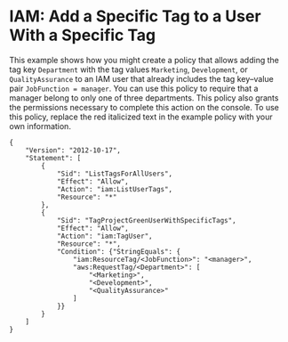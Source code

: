 # IAM: Add a Specific Tag to a User With a Specific Tag<a name="reference_policies_examples_iam-add-tag"></a>

This example shows how you might create a policy that allows adding the tag key `Department` with the tag values `Marketing`, `Development`, or `QualityAssurance` to an IAM user that already includes the tag key–value pair `JobFunction = manager`\. You can use this policy to require that a manager belong to only one of three departments\. This policy also grants the permissions necessary to complete this action on the console\. To use this policy, replace the red italicized text in the example policy with your own information\. 

```
{
    "Version": "2012-10-17",
    "Statement": [
        {
            "Sid": "ListTagsForAllUsers",
            "Effect": "Allow",
            "Action": "iam:ListUserTags",
            "Resource": "*"
        },
        {
            "Sid": "TagProjectGreenUserWithSpecificTags",
            "Effect": "Allow",
            "Action": "iam:TagUser",
            "Resource": "*",
            "Condition": {"StringEquals": {
                "iam:ResourceTag/<JobFunction>": "<manager>",
                "aws:RequestTag/<Department>": [
                    "<Marketing>",
                    "<Development>",
                    "<QualityAssurance>"
                ]
            }}
        }
    ]
}
```